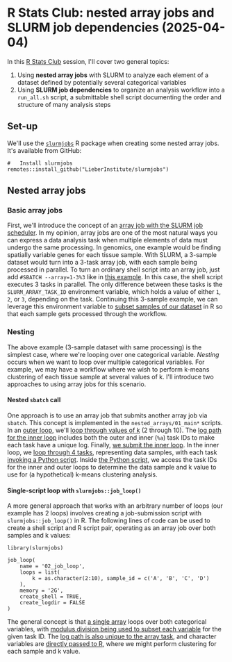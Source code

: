 # R Stats Club: nested array jobs and SLURM job dependencies (2025-04-04)

In this [R Stats Club](https://research.libd.org/rstatsclub/) session, I'll
cover two general topics:

1. Using **nested array jobs** with SLURM to analyze each element of a dataset
defined by potentially several categorical variables
2. Using **SLURM job dependencies** to organize an analysis workflow into a
`run_all.sh` script, a submittable shell script documenting the order and
structure of many analysis steps

## Set-up

We'll use the [`slurmjobs`](https://github.com/LieberInstitute/slurmjobs) R
package when creating some nested array jobs. It's available from GitHub:

```{r}
#   Install slurmjobs
remotes::install_github("LieberInstitute/slurmjobs")
```

## Nested array jobs

### Basic array jobs

First, we'll introduce the concept of an [array job with the SLURM job scheduler](https://slurm.schedmd.com/job_array.html).
In my opinion, array jobs are one of the most natural ways you can express a
data analysis task when multiple elements of data must undergo the same
processing. In genomics, one example would be finding spatially variable genes
for each tissue sample. With SLURM, a 3-sample dataset would turn into a 3-task
array job, with each sample being processed in parallel. To turn an ordinary
shell script into an array job, just add `#SBATCH --array=1-3%3` like
in [this example](https://github.com/LieberInstitute/visiumStitched_brain/blob/7cef43fe3894c532b39cace2fd2b84011f0c0044/code/03_stitching/03_nnSVG_unstitched.sh#L7).
In this case, the shell script executes 3 tasks in parallel. The only difference
between these tasks is the `SLURM_ARRAY_TASK_ID` environment variable, which
holds a value of either `1`, `2`, or `3`, depending on the task. Continuing this
3-sample example, we can leverage this environment variable to
[subset samples of our dataset](https://github.com/LieberInstitute/visiumStitched_brain/blob/7cef43fe3894c532b39cace2fd2b84011f0c0044/code/03_stitching/03_nnSVG_unstitched.R#L13-L15)
in R so that each sample gets processed through the workflow.

### Nesting

The above example (3-sample dataset with same processing) is the simplest case,
where we're looping over one categorical variable. *Nesting* occurs when we want
to loop over multiple categorical variables. For example, we may have a
workflow where we wish to perform k-means clustering of each tissue sample at
several values of k. I'll introduce two approaches to using array jobs for this
scenario.

#### Nested `sbatch` call

One approach is to use an array job that submits another array job via `sbatch`.
This concept is implemented in the `nested_arrays/01_main*` scripts. In an
[outer loop]([here](https://github.com/Nick-Eagles/LIBD_presentations/blob/main/rstats_nested_arrays/nested_arrays/01_main_wrapper.sh)),
we'll [loop through values of k](https://github.com/Nick-Eagles/LIBD_presentations/blob/63dfd061a633b2155b7e445967717018766127e4/rstats_nested_arrays/nested_arrays/01_main_wrapper.sh#L8)
(2 through 10). The [log path for the inner loop](https://github.com/Nick-Eagles/LIBD_presentations/blob/63dfd061a633b2155b7e445967717018766127e4/rstats_nested_arrays/nested_arrays/01_main_wrapper.sh#L11)
includes both the outer and inner (`%a`) task IDs to make each task have a
unique log. Finally, [we submit the inner loop](https://github.com/Nick-Eagles/LIBD_presentations/blob/63dfd061a633b2155b7e445967717018766127e4/rstats_nested_arrays/nested_arrays/01_main_wrapper.sh#L12-L16).
In the inner loop, we [loop through 4 tasks](https://github.com/Nick-Eagles/LIBD_presentations/blob/63dfd061a633b2155b7e445967717018766127e4/rstats_nested_arrays/nested_arrays/01_main.sh#L6),
representing data samples, with each task [invoking a Python script](https://github.com/Nick-Eagles/LIBD_presentations/blob/63dfd061a633b2155b7e445967717018766127e4/rstats_nested_arrays/nested_arrays/01_main.sh#L20). Inside [the Python script](https://github.com/Nick-Eagles/LIBD_presentations/blob/main/rstats_nested_arrays/nested_arrays/01_main.py),
we access the task IDs for the inner and outer loops to determine the data
sample and k value to use for (a hypothetical) k-means clustering analysis.

#### Single-script loop with `slurmjobs::job_loop()`

A more general approach that works with an arbitrary number of loops (our
example has 2 loops) involves creating a job-submission script with
`slurmjobs::job_loop()` in R. The following lines of code can be used to create
a shell script and R script pair, operating as an array job over both samples
and k values:

```{r}
library(slurmjobs)

job_loop(
    name = '02_job_loop',
    loops = list(
        k = as.character(2:10), sample_id = c('A', 'B', 'C', 'D')
    ),
    memory = '2G',
    create_shell = TRUE,
    create_logdir = FALSE
)
```

The general concept is that [a single array](https://github.com/Nick-Eagles/LIBD_presentations/blob/bb0a8e69c1a272157d1567991e2121228b5181b0/rstats_nested_arrays/nested_arrays/02_job_loop.sh#L10)
loops over both categorical variables, with [modulus division being used to subset each variable](https://github.com/Nick-Eagles/LIBD_presentations/blob/bb0a8e69c1a272157d1567991e2121228b5181b0/rstats_nested_arrays/nested_arrays/02_job_loop.sh#L13-L14)
for the given task ID. The [log path is also unique to the array task](https://github.com/Nick-Eagles/LIBD_presentations/blob/bb0a8e69c1a272157d1567991e2121228b5181b0/rstats_nested_arrays/nested_arrays/02_job_loop.sh#L20), and character variables are [directly passed to R](https://github.com/Nick-Eagles/LIBD_presentations/blob/bb0a8e69c1a272157d1567991e2121228b5181b0/rstats_nested_arrays/nested_arrays/02_job_loop.sh#L42),
where we might perform clustering for each sample and k value.
